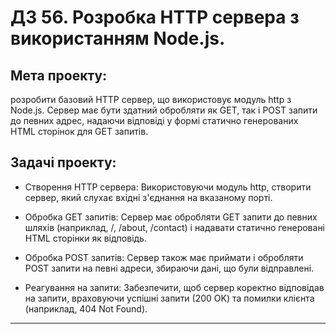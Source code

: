 # ДЗ 56. Розробка HTTP сервера з використанням Node.js.

## Мета проекту:

розробити базовий HTTP сервер, що використовує модуль http з Node.js. Сервер має бути здатний обробляти як GET, так і POST запити до певних адрес, надаючи відповіді у формі статично генерованих HTML сторінок для GET запитів.

## Задачі проекту:

- Створення HTTP сервера: Використовуючи модуль http, створити сервер, який слухає вхідні з'єднання на вказаному порті.

- Обробка GET запитів: Сервер має обробляти GET запити до певних шляхів (наприклад, /, /about, /contact) і надавати статично генеровані HTML сторінки як відповідь.

- Обробка POST запитів: Сервер також має приймати і обробляти POST запити на певні адреси, збираючи дані, що були відправлені.

- Реагування на запити: Забезпечити, щоб сервер коректно відповідав на запити, враховуючи успішні запити (200 OK) та помилки клієнта (наприклад, 404 Not Found).

---
